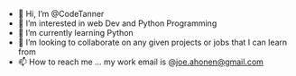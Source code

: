 - 👋 Hi, I’m @CodeTanner
- 👀 I’m interested in web Dev and Python Programming
- 🦾 I’m currently learning Python
- 🤝 I’m looking to collaborate on any given projects or jobs that I can learn from
- 📫 How to reach me ... my work email is @joe.ahonen@gmail.com

